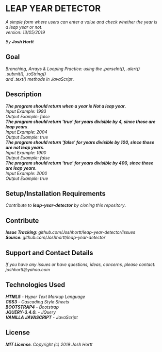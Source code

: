# LEAP YEAR DETECTOR

_A simple form where users can enter a value and check whether the year is a leap year or not_.<br/>
_version: 13/05/2019_<br/>

_By **Josh Hortt**_

## Goal

_Branching, Arrays & Looping Practice: using the .parseInt(), .alert() .submit(), .toString()_<br/>
_and .text() methods in JavaScript_.

## Description

_**The program should return when a year is Not a leap year**_.<br/>
_Input Example: 1993_<br/>
_Output Example: false_<br/>
_**The program should return 'true' for years divisible by 4, since those are leap years**_.<br/>
_Input Example: 2004_<br/>
_Output Example: true_<br/>
_**The program should return 'false' for years divisible by 100, since those are not leap years**_.<br/>
_Input Example: 1900_<br/>
_Output Example: false_<br/>
_**The program should return 'true' for years divisible by 400, since those are leap years**_.<br/>
_Input Example: 2000_<br/>
_Output Example: true_

## Setup/Installation Requirements

_Contribute to **leap-year-detector** by cloning this repository_.

## Contribute

_**Issue Tracking**: github.com/Joshhortt/leap-year-detector/issues_<br/>
_**Source**: github.com/Joshhortt/leap-year-detector_

## Support and Contact Details

_If you have any issues or have questions, ideas, concerns, please contact: joshhortt@yahoo.com_

## Technologies Used

_**HTML5** - Hyper Text Markup Language_<br/>
_**CSS3** - Cascading Style Sheets_<br/>
_**BOOTSTRAP4** - Bootstrap_</br>
_**JQUERY-3.4.0.** - JQuery_</br>
_**VANILLA JAVASCRIPT** - JavaScript_

## License

_**MIT License**. Copyright (c) 2019 Josh Hortt_
